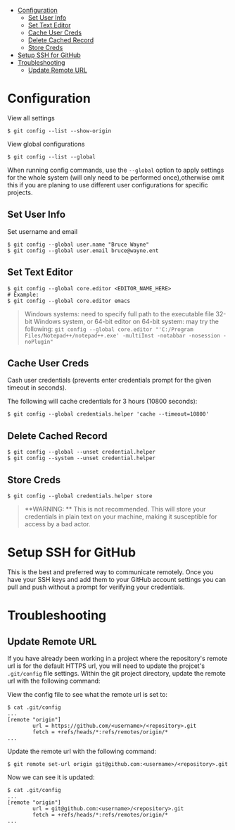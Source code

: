 
- [Configuration](#configuration)
  - [Set User Info](#set-user-info)
  - [Set Text Editor](#set-text-editor)
  - [Cache User Creds](#cache-user-creds)
  - [Delete Cached Record](#delete-cached-record)
  - [Store Creds](#store-creds)
- [Setup SSH for GitHub](#setup-ssh-for-github)
- [Troubleshooting](#troubleshooting)
  - [Update Remote URL](#update-remote-url)

# Configuration

View all settings
```shell
$ git config --list --show-origin
```

View global configurations
```shell
$ git config --list --global
```

When running config commands, use the `--global` option to apply settings for the whole system (will only need to be performed once),otherwise omit this if you are planing to use different user configurations for specific projects.

## Set User Info
Set username and email
```shell
$ git config --global user.name "Bruce Wayne"
$ git config --global user.email bruce@wayne.ent
```

## Set Text Editor
```shell
$ git config --global core.editor <EDITOR_NAME_HERE>
# Example:
$ git config --global core.editor emacs
```
> Windows systems: need to specify full path to the executable file
> 32-bit Windows system, or 64-bit editor on 64-bit system: may try the following:
> `git config --global core.editor "'C:/Program Files/Notepad++/notepad++.exe' -multiInst -notabbar -nosession -noPlugin"`

## Cache User Creds
Cash user credentials (prevents enter credentials prompt for the given timeout in seconds). 

The following will cache credentials for 3 hours (10800 seconds):
```shell
$ git config --global credentials.helper 'cache --timeout=10800'
```

## Delete Cached Record
```shell
$ git config --global --unset credential.helper
$ git config --system --unset credential.helper
```

## Store Creds
```shell
$ git config --global credentials.helper store
```
> **WARNING: ** This is not recommended. This will store your credentials in plain text on your machine, making it susceptible for access by a bad actor.

# Setup SSH for GitHub
This is the best and preferred way to communicate remotely.
Once you have your SSH keys and add them to your GitHub account settings you can pull and push without a prompt for verifying your credentials.

# Troubleshooting

## Update Remote URL
If you have already been working in a project where the repository's remote url is for the default
HTTPS url, you will need to update the projcet's `.git/config` file settings.
Within the git project directory, update the remote url with the following command:

View the config file to see what the remote url is set to:
```shell
$ cat .git/config 
...
[remote "origin"]
        url = https://github.com/<username>/<repository>.git
        fetch = +refs/heads/*:refs/remotes/origin/*
...
```

Update the remote url with the following command:
```shell
$ git remote set-url origin git@github.com:<username>/<repository>.git
```

Now we can see it is updated:
```shell
$ cat .git/config 
...
[remote "origin"]
        url = git@github.com:<username>/<repository>.git
        fetch = +refs/heads/*:refs/remotes/origin/*
...
```
